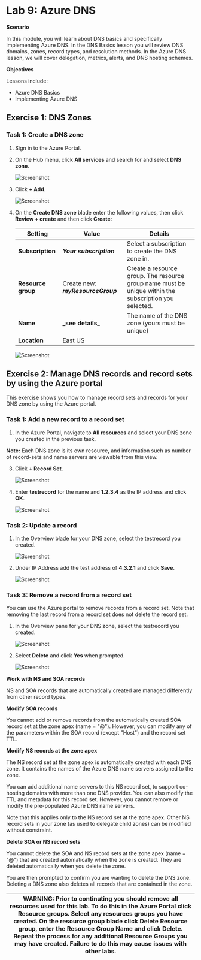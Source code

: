 # Lab 9: Azure DNS


**Scenario**

In this module, you will learn about DNS basics and specifically implementing Azure DNS. In the DNS Basics lesson you will review DNS domains, zones, record types, and resolution methods. In the Azure DNS lesson, we will cover delegation, metrics, alerts, and DNS hosting schemes. 

**Objectives**

Lessons include:

 * Azure DNS Basics
 * Implementing Azure DNS



## Exercise 1: DNS Zones

### Task 1: Create a DNS zone

1.  Sign in to the Azure Portal.
2.  On the Hub menu, click **All services** and search for and select **DNS zone**.

     ![Screenshot](../media/Module-2/2c8b996d-d6b5-4cfa-9832-55b2479aa5fe.png)

1. Click **+ Add**.

     ![Screenshot](../media/Module-2/cb81d587-ad5d-45b7-a251-a6743fbf5a8b.png)

4.  On the **Create DNS zone** blade enter the following values, then click **Review + create** and then click **Create**:

     | **Setting** | **Value** | **Details** |
     |------|---|---|
     |**Subscription**|_**Your subscription**_|Select a subscription to   create the DNS zone in.|
     |**Resource group**|Create new: **_myResourceGroup_**|Create a resource  group. The resource group name must be unique within the subscription  you selected. 
     |**Name**|**_see details**_|The name of the DNS zone (yours must be  unique) |
     |**Location**|East US||

     ![Screenshot](../media/Module-2/8a6454d2-1b27-4f54-91e8-69c764406c78.png)

## Exercise 2: Manage DNS records and record sets by using the Azure portal


This exercise shows you how to manage record sets and records for your DNS zone by using the Azure portal.


### Task 1: Add a new record to a record set

1.  In the Azure Portal, navigate to **All resources** and select your DNS zone you created in the previous task.

**Note:** Each DNS zone is its own resource, and information such as number of record-sets and name servers are viewable from this view. 

 
3.  Click **+ Record Set**.
 
     ![Screenshot](../media/Module-2/51a2fd36-c2df-468d-91f7-9eb0791dd7ba.png)

4.  Enter **testrecord** for the name and **1.2.3.4** as the IP address and click **OK**.

     ![Screenshot](../media/Module-2/6e491490-0b00-4dda-b0e3-28a3f1784171.png)

### Task 2: Update a record

1.  In the Overview blade for your DNS zone, select the testrecord you created.

      ![Screenshot](../media/Module-2/8c10684e-05bf-46dd-9d85-599bcd4cb54b.png)
 
2.  Under IP Address add the test address of **4.3.2.1** and click **Save**.

     ![Screenshot](../media/Module-2/cf207752-7e3b-4b88-9514-c272d5cdd971.png)
 
### Task 3: Remove a record from a record set


You can use the Azure portal to remove records from a record set. Note that removing the last record from a record set does not delete the record set.


1.  In the Overview pane for your DNS zone, select the testrecord you created.

     ![Screenshot](../media/Module-2/8c10684e-05bf-46dd-9d85-599bcd4cb54b.png)

2.  Select **Delete** and click **Yes** when prompted.

      ![Screenshot](../media/Module-2/e841dc4f-440d-4244-a3a8-386d10c65dec.png)
 

**Work with NS and SOA records**

NS and SOA records that are automatically created are managed differently from other record types.

**Modify SOA records**

You cannot add or remove records from the automatically created SOA record set at the zone apex (name = "\@"). However, you can modify any of the parameters within the SOA record (except "Host") and the record set TTL.

**Modify NS records at the zone apex**

The NS record set at the zone apex is automatically created with each DNS zone. It contains the names of the Azure DNS name servers assigned to the zone.

You can add additional name servers to this NS record set, to support co-hosting domains with more than one DNS provider. You can also modify the TTL and metadata for this record set. However, you cannot remove or modify the pre-populated Azure DNS name servers.

Note that this applies only to the NS record set at the zone apex. Other NS record sets in your zone (as used to delegate child zones) can be modified without constraint.

**Delete SOA or NS record sets**

You cannot delete the SOA and NS record sets at the zone apex (name = "\@") that are created automatically when the zone is created. They are deleted automatically when you delete the zone.


You are then prompted to confirm you are wanting to delete the DNS zone. Deleting a DNS zone also deletes all records that are contained in the zone.


| WARNING: Prior to continuting you should remove all resources used for this lab.  To do this in the **Azure Portal** click **Resource groups**.  Select any resources groups you have created.  On the resource group blade click **Delete Resource group**, enter the Resource Group Name and click **Delete**.  Repeat the process for any additional Resource Groups you may have created. **Failure to do this may cause issues with other labs.** |
| --- |

